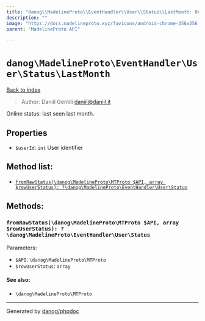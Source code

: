 ```yaml
---
title: "danog\\MadelineProto\\EventHandler\\User\\Status\\LastMonth: Online status: last seen last month."
description: ""
image: "https://docs.madelineproto.xyz/favicons/android-chrome-256x256.png"
parent: "MadelineProto API"

---
```

# `danog\MadelineProto\EventHandler\User\Status\LastMonth`
[Back to index](../../../../../index.html)

> Author: Daniil Gentili <daniil@daniil.it>  
  

Online status: last seen last month.  



## Properties
* `$userId`: `int` User identifier

## Method list:
* [`fromRawStatus(\danog\MadelineProto\MTProto $API, array $rowUserStatus): ?\danog\MadelineProto\EventHandler\User\Status`](#fromRawStatus)

## Methods:
### <a name="fromRawStatus"></a> `fromRawStatus(\danog\MadelineProto\MTProto $API, array $rowUserStatus): ?\danog\MadelineProto\EventHandler\User\Status`




Parameters:

* `$API`: `\danog\MadelineProto\MTProto`   
* `$rowUserStatus`: `array`   


#### See also: 
* `\danog\MadelineProto\MTProto`




---
Generated by [danog/phpdoc](https://phpdoc.daniil.it)
